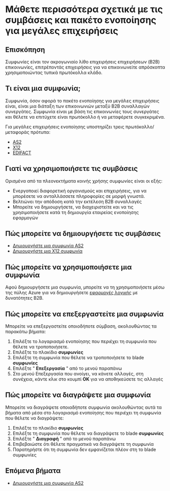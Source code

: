 <properties 
    pageTitle="Επισκόπηση των συνεργατών και για μεγάλες επιχειρήσεις ενοποίησης πακέτο | Microsoft Azure εφαρμογής υπηρεσίας" 
    description="Μάθετε πώς να χρησιμοποιείτε τους συνεργάτες με τις εφαρμογές του πακέτου ενοποίησης για μεγάλες επιχειρήσεις και λογική" 
    services="logic-apps" 
    documentationCenter=".net,nodejs,java"
    authors="msftman" 
    manager="erikre" 
    editor="cgronlun"/>

<tags 
    ms.service="logic-apps" 
    ms.workload="integration" 
    ms.tgt_pltfrm="na" 
    ms.devlang="na" 
    ms.topic="article" 
    ms.date="06/29/2016" 
    ms.author="deonhe"/>


# <a name="learn-about-agreements-and-enterprise-integration-pack"></a>Μάθετε περισσότερα σχετικά με τις συμβάσεις και πακέτο ενοποίησης για μεγάλες επιχειρήσεις

## <a name="overview"></a>Επισκόπηση
Συμφωνίες είναι τον ακρογωνιαίο λίθο επιχειρήσεις επιχειρήσεων (B2B) επικοινωνίες, επιτρέποντάς επιχειρήσεις για να επικοινωνείτε απρόσκοπτα χρησιμοποιώντας τυπικά πρωτόκολλα κλάδο.  

## <a name="what-is-an-agreement"></a>Τι είναι μια συμφωνία;

Συμφωνία, όσον αφορά το πακέτο ενοποίησης για μεγάλες επιχειρήσεις είναι, είναι μια διάταξη των επικοινωνιών μεταξύ B2B συναλλαγών συνεργάτες. Συμφωνία είναι με βάση τις επικοινωνίες τους συνεργάτες και θέλετε να επιτύχετε είναι πρωτόκολλο ή να μεταφέρετε συγκεκριμένα.

Για μεγάλες επιχειρήσεις ενοποίησης υποστηρίζει τρεις πρωτόκολλο/μεταφοράς πρότυπα:  

- [AS2](./app-service-logic-enterprise-integration-as2.md)
- [X12](./app-service-logic-enterprise-integration-x12.md)
- [EDIFACT](./app-service-logic-enterprise-integration-edifact.md)

## <a name="why-use-agreements"></a>Γιατί να χρησιμοποιήσετε τις συμβάσεις
Ορισμένα από τα πλεονεκτήματα κοινής χρήσης συμφωνίες είναι οι εξής:
- Ενεργοποιεί διαφορετική οργανισμούς και επιχειρήσεις, για να μπορέσετε να ανταλλάσσετε πληροφορίες σε μορφή γνωστά.  
- Βελτιώνει την απόδοση κατά την εκτέλεση B2B συναλλαγές  
- Μπορείτε να δημιουργήσετε, να διαχειριστείτε και να τις χρησιμοποιήσετε κατά τη δημιουργία εταιρείας ενοποίησης εφαρμογών  

## <a name="how-to-create-agreements"></a>Πώς μπορείτε να δημιουργήσετε τις συμβάσεις
- [Δημιουργήστε μια συμφωνία AS2](./app-service-logic-enterprise-integration-as2.md)   
- [Δημιουργήστε μια X12 συμφωνία](./app-service-logic-enterprise-integration-x12.md)   

## <a name="how-to-use-an-agreement"></a>Πώς μπορείτε να χρησιμοποιήσετε μια συμφωνία
Αφού δημιουργήσετε μια συμφωνία, μπορείτε να τη χρησιμοποιήσετε μέσω της πύλης Azure για να δημιουργήσετε [εφαρμογές λογικής](./app-service-logic-what-are-logic-apps.md "Μάθετε σχετικά με τις εφαρμογές λογικής") με δυνατότητες B2B.

## <a name="how-to-edit-an-agreement"></a>Πώς μπορείτε να επεξεργαστείτε μια συμφωνία
Μπορείτε να επεξεργαστείτε οποιοδήποτε σύμβαση, ακολουθώντας τα παρακάτω βήματα:  
1. Επιλέξτε το λογαριασμό ενοποίησης που περιέχει τη συμφωνία που θέλετε να τροποποιήσετε.  
2. Επιλέξτε το πλακίδιο **συμφωνίες**  
3. Επιλέξτε τη συμφωνία που θέλετε να τροποποιήσετε το blade **συμφωνίες**  
4. Επιλέξτε " **Επεξεργασία** " από το μενού παραπάνω   
5. Στο μενού Επεξεργασία που ανοίγει, να κάνετε αλλαγές, στη συνέχεια, κάντε κλικ στο κουμπί **OK** για να αποθηκεύσετε τις αλλαγές  

## <a name="how-to-delete-an-agreement"></a>Πώς μπορείτε να διαγράψετε μια συμφωνία
Μπορείτε να διαγράψετε οποιαδήποτε συμφωνία ακολουθώντας αυτά τα βήματα από μέσα στο λογαριασμό ενοποίησης που περιέχει τη συμφωνία που θέλετε να διαγράψετε:   
1. Επιλέξτε το πλακίδιο **συμφωνίες**  
2. Επιλέξτε τη συμφωνία που θέλετε να διαγράψετε το blade **συμφωνίες**  
3. Επιλέξτε " **Διαγραφή** " από το μενού παραπάνω  
4. Επιβεβαιώστε ότι θέλετε πραγματικά να διαγράψετε τη συμφωνία  
5. Παρατηρήστε ότι τη συμφωνία δεν εμφανίζεται πλέον στη το blade συμφωνίες  
 

## <a name="next-steps"></a>Επόμενα βήματα
- [Δημιουργήστε μια συμφωνία AS2](./app-service-logic-enterprise-integration-as2.md)  

